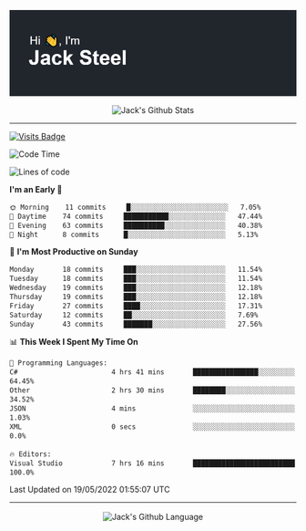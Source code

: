 <p align="center">
  <img align="center" src="https://github.com/JackSteel97/JackSteel97/blob/main/header.png?raw=true" alt="Hi, I'm Jack Steel" /> 
 </p>
<p align="center">
 <img align="center" src="https://github-readme-stats.vercel.app/api?username=jacksteel97&show_icons=true&count_private=true&theme=dracula" alt="Jack's Github Stats" /> 
</p>

<hr/>

[![Visits Badge](https://badges.pufler.dev/visits/JackSteel97/JackSteel97?color=blue&label=Profile%20Visits)](https://github.com/JackSteel97)
<!--START_SECTION:waka-->
![Code Time](http://img.shields.io/badge/Code%20Time-0%20secs-blue)

![Lines of code](https://img.shields.io/badge/From%20Hello%20World%20I%27ve%20Written-937%20Thousand%20lines%20of%20code-blue)

**I'm an Early 🐤** 

```text
🌞 Morning    11 commits     █░░░░░░░░░░░░░░░░░░░░░░░░   7.05% 
🌆 Daytime    74 commits     ███████████░░░░░░░░░░░░░░   47.44% 
🌃 Evening    63 commits     ██████████░░░░░░░░░░░░░░░   40.38% 
🌙 Night      8 commits      █░░░░░░░░░░░░░░░░░░░░░░░░   5.13%

```
📅 **I'm Most Productive on Sunday** 

```text
Monday       18 commits     ███░░░░░░░░░░░░░░░░░░░░░░   11.54% 
Tuesday      18 commits     ███░░░░░░░░░░░░░░░░░░░░░░   11.54% 
Wednesday    19 commits     ███░░░░░░░░░░░░░░░░░░░░░░   12.18% 
Thursday     19 commits     ███░░░░░░░░░░░░░░░░░░░░░░   12.18% 
Friday       27 commits     ████░░░░░░░░░░░░░░░░░░░░░   17.31% 
Saturday     12 commits     ██░░░░░░░░░░░░░░░░░░░░░░░   7.69% 
Sunday       43 commits     ███████░░░░░░░░░░░░░░░░░░   27.56%

```


📊 **This Week I Spent My Time On** 

```text
💬 Programming Languages: 
C#                       4 hrs 41 mins       ████████████████░░░░░░░░░   64.45% 
Other                    2 hrs 30 mins       ████████░░░░░░░░░░░░░░░░░   34.52% 
JSON                     4 mins              ░░░░░░░░░░░░░░░░░░░░░░░░░   1.03% 
XML                      0 secs              ░░░░░░░░░░░░░░░░░░░░░░░░░   0.0%

🔥 Editors: 
Visual Studio            7 hrs 16 mins       █████████████████████████   100.0%

```


 Last Updated on 19/05/2022 01:55:07 UTC
<!--END_SECTION:waka-->

<hr/>

<p align="center">
    <img align="center" src="https://github-readme-stats.vercel.app/api/top-langs/?username=jacksteel97&langs_count=10&layout=compact&theme=dracula" alt="Jack's Github Language" /> 
</p>

